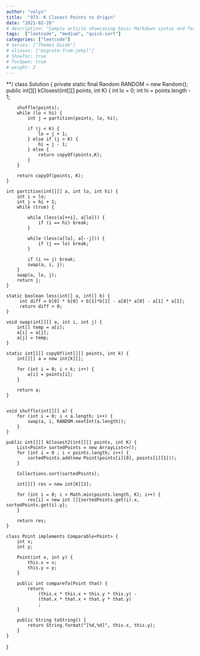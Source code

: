 ```yaml
---
author: "volyx"
title:  "973. K Closest Points to Origin"
date: "2021-02-26"
# description: "Sample article showcasing basic Markdown syntax and formatting for HTML elements."
tags:  ["leetcode", "medium", "quick-sort"]
categories: ["leetcode"]
# series: ["Themes Guide"]
# aliases: ["migrate-from-jekyl"]
# ShowToc: true
# TocOpen: true
# weight: 2
---
```


**/
class Solution {
    private static final Random RANDOM = new Random();
    public int[][] kClosest(int[][] points, int K) {
        int lo = 0;
        int hi = points.length - 1; 
        
        shuffle(points);
        while (lo < hi) {
            int j = partition(points, lo, hi);
            
            if (j < K) {
                lo = j + 1;
            } else if (j > K) {
                hi = j - 1;
            } else {
                return copyOf(points,K);
            }
        }
        
        return copyOf(points, K);
    }
    
    int partition(int[][] a, int lo, int hi) {
        int i = lo;
        int j = hi + 1;
        while (true) {
            
            while (less(a[++i], a[lo])) {
                if (i == hi) break;
            }
            
            while (less(a[lo], a[--j])) {
                if (j == lo) break;
            }
            
            if (i >= j) break;
            swap(a, i, j);
        }
        swap(a, lo, j);
        return j;
    }
    
    static boolean less(int[] a, int[] b) {
         int diff = b[0] * b[0] + b[1]*b[1] - a[0]* a[0] - a[1] * a[1];
         return diff > 0;
    }
    
    void swap(int[][] a, int i, int j) {
        int[] temp = a[i];
        a[i] = a[j];
        a[j] = temp;
    }
    
    static int[][] copyOf(int[][] points, int k) {
        int[][] a = new int[k][];
        
        for (int i = 0; i < k; i++) {
            a[i] = points[i];
        }
        
        return a;
    }
    
       
    void shuffle(int[][] a) {
        for (int i = 0; i < a.length; i++) {
            swap(a, i, RANDOM.nextInt(a.length));
        }
    }
    
    public int[][] kClosest2(int[][] points, int K) {
        List<Point> sortedPoints = new ArrayList<>();
        for (int i = 0 ; i < points.length; i++) {
            sortedPoints.add(new Point(points[i][0], points[i][1]));
        }
        
        Collections.sort(sortedPoints);
        
        int[][] res = new int[K][2];
        
        for (int i = 0; i < Math.min(points.length, K); i++) {
            res[i] = new int []{sortedPoints.get(i).x, sortedPoints.get(i).y};
        }
        
        return res;
    }
    
    class Point implements Comparable<Point> {
        int x;
        int y;
        
        Point(int x, int y) {
            this.x = x;
            this.y = y;
        }
        
        public int compareTo(Point that) {
            return 
                (this.x * this.x + this.y * this.y) - 
                (that.x * that.x + that.y * that.y)
                ;
        }
        
        public String toString() {
            return String.format("[%d,%d]", this.x, this.y);
        }
    }
}
